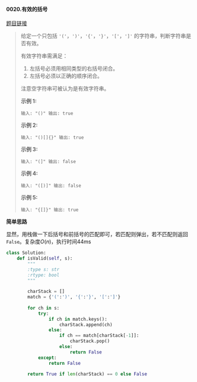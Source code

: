 #### 0020.有效的括号
[题目链接](https://leetcode-cn.com/problems/valid-parentheses/)
> 给定一个只包括 `'('`，`')'`，`'{'`，`'}'`，`'['`，`']'` 的字符串，判断字符串是否有效。
>
> 有效字符串需满足：
>
> 1. 左括号必须用相同类型的右括号闭合。
> 2. 左括号必须以正确的顺序闭合。
>
> 注意空字符串可被认为是有效字符串。
>
> **示例 1:**
>
> `
> 输入: "()"
> 输出: true
> `
>
> **示例 2:**
>
> `
> 输入: "()[]{}"
> 输出: true
> `
>
> **示例 3:**
>
> `
> 输入: "(]"
> 输出: false
> `
>
> **示例 4:**
>
> `
> 输入: "([)]"
> 输出: false
> `
>
> **示例 5:**
>
> `
> 输入: "{[]}"
> 输出: true
> `

**简单思路**

显然，用栈做一下后括号和前括号的匹配即可，若匹配则弹出，若不匹配则返回`False`。复杂度$O(n)$，执行时间44ms

```python
class Solution:
    def isValid(self, s):
        """
        :type s: str
        :rtype: bool
        """
        
        charStack = []
        match = {'(':')', '{':'}', '[':']'}
        
        for ch in s:
            try:
                if ch in match.keys():
                    charStack.append(ch)
                else:
                    if ch == match[charStack[-1]]:
                        charStack.pop()
                    else:
                        return False
            except:
                return False
        
        return True if len(charStack) == 0 else False
```

